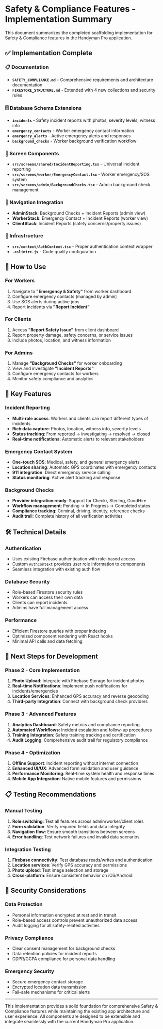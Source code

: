 # Safety & Compliance Features - Implementation Summary

This document summarizes the completed scaffolding implementation for Safety & Compliance features in the Handyman Pro application.

## ✅ Implementation Complete

### 📋 Documentation
- **`SAFETY_COMPLIANCE.md`** - Comprehensive requirements and architecture documentation
- **`FIRESTORE_STRUCTURE.md`** - Extended with 4 new collections and security rules

### 🗄️ Database Schema Extensions
- **`incidents`** - Safety incident reports with photos, severity levels, witness info
- **`emergency_contacts`** - Worker emergency contact information
- **`emergency_alerts`** - Active emergency alerts and responses  
- **`background_checks`** - Worker background verification workflow

### 📱 Screen Components
- **`src/screens/shared/IncidentReporting.tsx`** - Universal incident reporting
- **`src/screens/worker/EmergencyContact.tsx`** - Worker emergency/SOS system
- **`src/screens/admin/BackgroundChecks.tsx`** - Admin background check management

### 🧭 Navigation Integration
- **AdminStack**: Background Checks + Incident Reports (admin view)
- **WorkerStack**: Emergency Contact + Incident Reports (worker view)
- **ClientStack**: Incident Reports (safety concerns/property issues)

### 🔧 Infrastructure
- **`src/context/AuthContext.tsx`** - Proper authentication context wrapper
- **`.eslintrc.js`** - Code quality configuration

## 🚀 How to Use

### For Workers
1. Navigate to **"Emergency & Safety"** from worker dashboard
2. Configure emergency contacts (managed by admin)
3. Use SOS alerts during active jobs
4. Report incidents via **"Report Incident"**

### For Clients  
1. Access **"Report Safety Issue"** from client dashboard
2. Report property damage, safety concerns, or service issues
3. Include photos, location, and witness information

### For Admins
1. Manage **"Background Checks"** for worker onboarding
2. View and investigate **"Incident Reports"** 
3. Configure emergency contacts for workers
4. Monitor safety compliance and analytics

## 🔑 Key Features

### Incident Reporting
- **Multi-role access**: Workers and clients can report different types of incidents
- **Rich data capture**: Photos, location, witness info, severity levels
- **Status tracking**: From reported → investigating → resolved → closed
- **Real-time notifications**: Automatic alerts to relevant stakeholders

### Emergency Contact System
- **One-touch SOS**: Medical, safety, and general emergency alerts
- **Location sharing**: Automatic GPS coordinates with emergency contacts
- **911 integration**: Direct emergency service calling
- **Status monitoring**: Active alert tracking and response

### Background Checks
- **Provider integration ready**: Support for Checkr, Sterling, GoodHire
- **Workflow management**: Pending → In Progress → Completed states
- **Compliance tracking**: Criminal, driving, identity, reference checks
- **Audit trail**: Complete history of all verification activities

## 🛠️ Technical Details

### Authentication
- Uses existing Firebase authentication with role-based access
- Custom `AuthContext` provides user role information to components
- Seamless integration with existing auth flow

### Database Security
- Role-based Firestore security rules
- Workers can access their own data
- Clients can report incidents
- Admins have full management access

### Performance
- Efficient Firestore queries with proper indexing
- Optimized component rendering with React hooks
- Minimal API calls and data fetching

## 🔄 Next Steps for Development

### Phase 2 - Core Implementation
1. **Photo Upload**: Integrate with Firebase Storage for incident photos
2. **Real-time Notifications**: Implement push notifications for incidents/emergencies
3. **Location Services**: Enhanced GPS accuracy and reverse geocoding
4. **Third-party Integration**: Connect with background check providers

### Phase 3 - Advanced Features  
1. **Analytics Dashboard**: Safety metrics and compliance reporting
2. **Automated Workflows**: Incident escalation and follow-up procedures
3. **Training Integration**: Safety training tracking and certification
4. **Audit Logging**: Comprehensive audit trail for regulatory compliance

### Phase 4 - Optimization
1. **Offline Support**: Incident reporting without internet connection
2. **Enhanced UI/UX**: Advanced form validation and user guidance
3. **Performance Monitoring**: Real-time system health and response times
4. **Mobile App Integration**: Native mobile features and permissions

## 📋 Testing Recommendations

### Manual Testing
1. **Role switching**: Test all features across admin/worker/client roles
2. **Form validation**: Verify required fields and data integrity
3. **Navigation flow**: Ensure smooth transitions between screens
4. **Error handling**: Test network failures and invalid data scenarios

### Integration Testing
1. **Firebase connectivity**: Test database reads/writes and authentication
2. **Location services**: Verify GPS accuracy and permissions
3. **Photo upload**: Test image selection and storage
4. **Cross-platform**: Ensure consistent behavior on iOS/Android

## 🔐 Security Considerations

### Data Protection
- Personal information encrypted at rest and in transit
- Role-based access controls prevent unauthorized data access
- Audit logging for all safety-related activities

### Privacy Compliance
- Clear consent management for background checks
- Data retention policies for incident reports
- GDPR/CCPA compliance for personal data handling

### Emergency Security
- Secure emergency contact storage
- Encrypted location data transmission
- Fail-safe mechanisms for critical alerts

---

This implementation provides a solid foundation for comprehensive Safety & Compliance features while maintaining the existing app architecture and user experience. All components are designed to be extensible and integrate seamlessly with the current Handyman Pro application.
